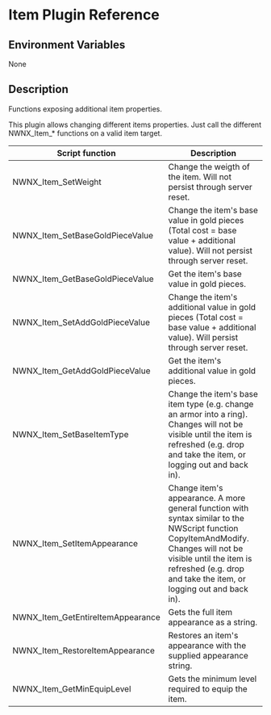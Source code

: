 # Item Plugin Reference

## Environment Variables

None

## Description

Functions exposing additional item properties.

This plugin allows changing different items properties. Just call the different NWNX_Item_* functions on a valid item target. 

Script function | Description  
----------------|-------------
NWNX_Item_SetWeight | Change the weigth of the item. Will not persist through server reset. 
NWNX_Item_SetBaseGoldPieceValue | Change the item's base value in gold pieces (Total cost = base value + additional value). Will not persist through server reset.
NWNX_Item_GetBaseGoldPieceValue | Get the item's base value in gold pieces.
NWNX_Item_SetAddGoldPieceValue | Change the item's additional value in gold pieces (Total cost = base value + additional value). Will persist through server reset.
NWNX_Item_GetAddGoldPieceValue | Get the item's additional value in gold pieces.
NWNX_Item_SetBaseItemType | Change the item's base item type (e.g. change an armor into a ring). Changes will not be visible until the item is refreshed (e.g. drop and take the item, or logging out and back in).
NWNX_Item_SetItemAppearance | Change item's appearance. A more general function with syntax similar to the NWScript function CopyItemAndModify. Changes will not be visible until the item is refreshed (e.g. drop and take the item, or logging out and back in).
NWNX_Item_GetEntireItemAppearance | Gets the full item appearance as a string.
NWNX_Item_RestoreItemAppearance | Restores an item's appearance with the supplied appearance string.
NWNX_Item_GetMinEquipLevel | Gets the minimum level required to equip the item.




 


